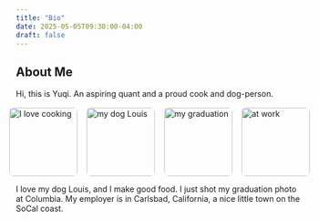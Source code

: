 ```yaml
---
title: "Bio"
date: 2025-05-05T09:30:00-04:00
draft: false
---
```


## About Me
Hi, this is Yuqi. An aspiring quant and a proud cook and dog-person.



<div style="display:flex; justify-content:center; gap:1rem; margin-top:1rem;">
  <img 
    src='{{ "images/gallery/food.jpg" | absURL }}'
    alt="I love cooking"
    style="border-radius:8px; width:120px; height:120px; object-fit:cover;"
  />
  <img 
    src='{{ "images/gallery/dog.jpg" | absURL }}'
    alt="my dog Louis"
    style="border-radius:8px; width:120px; height:120px; object-fit:cover;"
  />
  <img 
    src='{{ "images/gallery/graduation.jpg" | absURL }}'
    alt="my graduation"
    style="border-radius:8px; width:120px; height:120px; object-fit:cover;"
  />
  <img 
    src='{{ "images/gallery/work.jpg" | absURL }}'
    alt="at work"
    style="border-radius:8px; width:120px; height:120px; object-fit:cover;"
  />
</div>


I love my dog Louis, and I make good food. I just shot my graduation photo at Columbia. My employer is in Carlsbad, California, a nice little town on the SoCal coast.